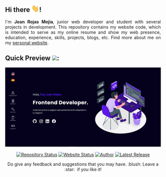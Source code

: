 ## Hi there <img src="https://github.com/SatYu26/SatYu26/blob/master/Assets/Hi.gif" width="25px">!

<p align="justify">I'm <strong>Joan Rojas Mejia</strong>, junior web developer and student with several projects in development. This repository contains my website code, which is intended to serve as my online resume and show my web presence, education, experience, skills, projects, blogs, etc. Find more about me on my  <a href="https://joanrojasmejia.github.io/Portfolio_website/" target="_blank" >personal website</a>.</p>

## Quick Preview <img src="https://media.tenor.com/images/0290b6387694a576c9b8858c900fe8c0/tenor.gif" width="30px">:
![Joan Rojas Portfolio Website](https://github.com/JoanRojasMejia/Portfolio_website/blob/master/img/Screenshot.jpg)

<div align="center">
  
[![Repository Status](https://img.shields.io/badge/Repository%20Status-Maintained-0b6e4f)](https://joanrojasmejia.github.io/Portfolio_website/)
[![Website Status](https://img.shields.io/badge/Website%20Status-Online-00a676)](https://joanrojasmejia.github.io/Portfolio_website/)
[![Author](https://img.shields.io/badge/Author-Joan%20Rojas-3d348b)](https://joanrojasmejia.github.io/Portfolio_website/)
[![Latest Release](https://img.shields.io/badge/Latest%20Release-7%20July%2C%202021-648de5)](https://joanrojasmejia.github.io/Portfolio_website/)

</div>

<p align="center">Do give any feedback and suggestions that you may have. :blush: Leave a :star: &nbsp;if you like it!</p>
